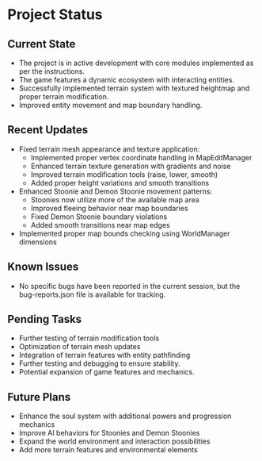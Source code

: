 # Project Status

## Current State
- The project is in active development with core modules implemented as per the instructions.
- The game features a dynamic ecosystem with interacting entities.
- Successfully implemented terrain system with textured heightmap and proper terrain modification.
- Improved entity movement and map boundary handling.

## Recent Updates
- Fixed terrain mesh appearance and texture application:
  - Implemented proper vertex coordinate handling in MapEditManager
  - Enhanced terrain texture generation with gradients and noise
  - Improved terrain modification tools (raise, lower, smooth)
  - Added proper height variations and smooth transitions
- Enhanced Stoonie and Demon Stoonie movement patterns:
  - Stoonies now utilize more of the available map area
  - Improved fleeing behavior near map boundaries
  - Fixed Demon Stoonie boundary violations
  - Added smooth transitions near map edges
- Implemented proper map bounds checking using WorldManager dimensions

## Known Issues
- No specific bugs have been reported in the current session, but the bug-reports.json file is available for tracking.

## Pending Tasks
- Further testing of terrain modification tools
- Optimization of terrain mesh updates
- Integration of terrain features with entity pathfinding
- Further testing and debugging to ensure stability.
- Potential expansion of game features and mechanics.

## Future Plans
- Enhance the soul system with additional powers and progression mechanics
- Improve AI behaviors for Stoonies and Demon Stoonies
- Expand the world environment and interaction possibilities
- Add more terrain features and environmental elements